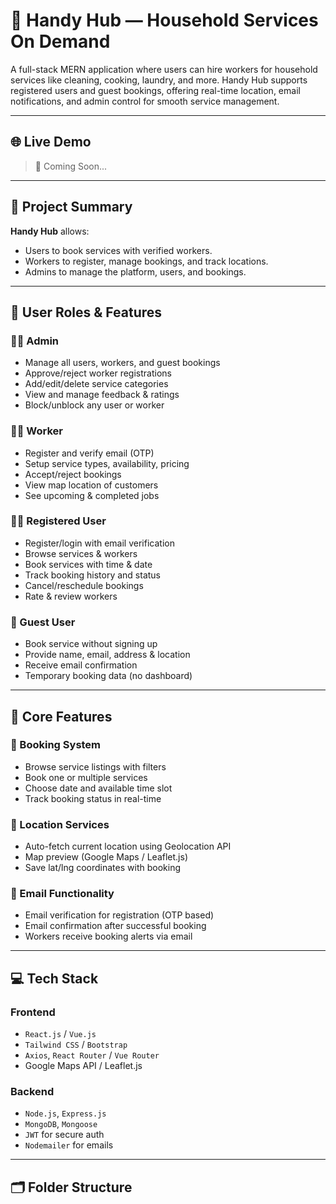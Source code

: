 # 🧰 Handy Hub — Household Services On Demand

A full-stack MERN application where users can hire workers for household services like cleaning, cooking, laundry, and more. Handy Hub supports registered users and guest bookings, offering real-time location, email notifications, and admin control for smooth service management.

---

## 🌐 Live Demo

> 🚧 Coming Soon...

---

## 📘 Project Summary

**Handy Hub** allows:
- Users to book services with verified workers.
- Workers to register, manage bookings, and track locations.
- Admins to manage the platform, users, and bookings.

---

## 👥 User Roles & Features

### 🧑‍💼 Admin
- Manage all users, workers, and guest bookings
- Approve/reject worker registrations
- Add/edit/delete service categories
- View and manage feedback & ratings
- Block/unblock any user or worker

### 🧑‍🔧 Worker
- Register and verify email (OTP)
- Setup service types, availability, pricing
- Accept/reject bookings
- View map location of customers
- See upcoming & completed jobs

### 🧑‍💻 Registered User
- Register/login with email verification
- Browse services & workers
- Book services with time & date
- Track booking history and status
- Cancel/reschedule bookings
- Rate & review workers

### 🚪 Guest User
- Book service without signing up
- Provide name, email, address & location
- Receive email confirmation
- Temporary booking data (no dashboard)

---

## 🧠 Core Features

### 🛒 Booking System
- Browse service listings with filters
- Book one or multiple services
- Choose date and available time slot
- Track booking status in real-time

### 📍 Location Services
- Auto-fetch current location using Geolocation API
- Map preview (Google Maps / Leaflet.js)
- Save lat/lng coordinates with booking

### 📩 Email Functionality
- Email verification for registration (OTP based)
- Email confirmation after successful booking
- Workers receive booking alerts via email

---

## 💻 Tech Stack

### Frontend
- `React.js` / `Vue.js`
- `Tailwind CSS` / `Bootstrap`
- `Axios`, `React Router` / `Vue Router`
- Google Maps API / Leaflet.js

### Backend
- `Node.js`, `Express.js`
- `MongoDB`, `Mongoose`
- `JWT` for secure auth
- `Nodemailer` for emails

---

## 🗂️ Folder Structure

